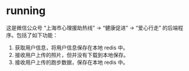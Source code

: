 # running

这是微信公众号 “上海市心理援助热线” -> “健康促进” -> “爱心行走” 的后端程序。包括了如下功能：
1. 获取用户信息，将用户信息保存在本地 redis 中。
2. 接收用户上传的照片，但并没有下载到本地保存。
3. 接收用户上传的跑步数据，保存在本地 redis 中。
